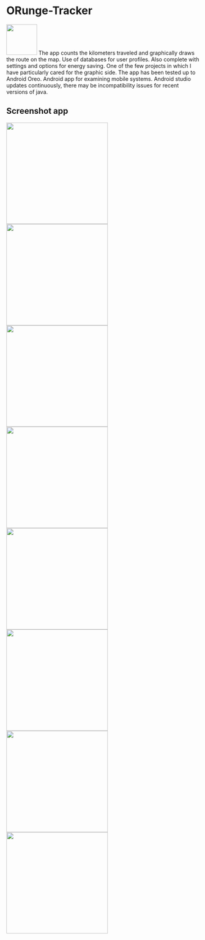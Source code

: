 # ORunge-Tracker
<img src="orunge_logo.png" width="80">
The app counts the kilometers traveled and graphically draws the route on the map. Use of databases for user profiles. Also complete with settings and options for energy saving. One of the few projects in which I have particularly cared for the graphic side. The app has been tested up to Android Oreo.
Android app for examining mobile systems. 
Android studio updates continuously, there may be incompatibility issues for recent versions of java.

## Screenshot app
<img src="application%20screenshot/main_menu.jpg" width="265"> <img src="application%20screenshot/profile_menu.jpg" width="265"> <img src="application%20screenshot/notify_window.jpg" width="265"> <img src="application%20screenshot/profile_stats_1.jpg" width="265"> <img src="application%20screenshot/profile_stats_2.jpg" width="265"> <img src="application%20screenshot/start_session.jpg" width="265"> <img src="application%20screenshot/settings_menu_1.jpg" width="265"> <img src="application%20screenshot/settings_menu_2.jpg" width="265">
